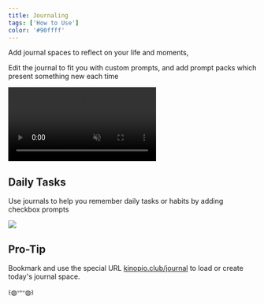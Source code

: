 ```yaml
---
title: Journaling
tags: ['How to Use']
color: '#90ffff'
---
```


Add journal spaces to reflect on your life and moments,

Edit the journal to fit you with custom prompts, and add prompt packs which present something new each time

<video class="wide" autoplay loop muted playsinline>
  <source src="https://kinopio-updates.us-east-1.linodeobjects.com/add-edit-journal.mp4">
</video>

## Daily Tasks

Use journals to help you remember daily tasks or habits by adding checkbox prompts

<img src="https://kinopio-updates.us-east-1.linodeobjects.com/journal-checklist.png" class="wide"/>

## Pro-Tip

Bookmark and use the special URL [kinopio.club/journal](https://kinopio.club/journal) to load or create today's journal space.

꒰◍ᐡᐤᐡ◍꒱